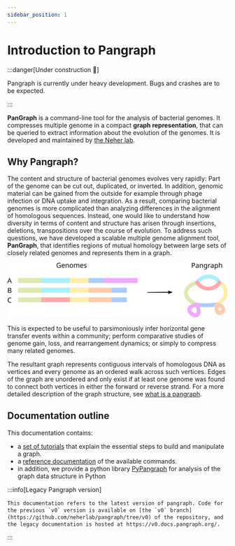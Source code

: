```yaml
---
sidebar_position: 1
---
```


# Introduction to Pangraph

:::danger[Under construction 👷]

Pangraph is currently under heavy development. Bugs and crashes are to be expected.

:::

**PanGraph** is a command-line tool for the analysis of bacterial genomes. It compresses multiple genome in a compact **graph representation**, that can be queried to extract information about the evolution of the genomes. It is developed and maintained by [the Neher lab](https://www.biozentrum.unibas.ch/about/administration/administration-a-z/overview/unit/research-group-richard-neher).

## Why Pangraph?

The content and structure of bacterial genomes evolves very rapidly:
Part of the genome can be cut out, duplicated, or inverted.
In addition, genomic material can be gained from the outside for example through phage infection or DNA uptake and integration.
As a result, comparing bacterial genomes is more complicated than analyzing differences in the alignment of homologous sequences.
Instead, one would like to understand how diversity in terms of content and structure has arisen through insertions, deletions, transpositions over the course of evolution.
To address such questions, we have developed a scalable multiple genome alignment tool, **PanGraph**, that identifies regions of mutual homology between large sets of closely related genomes and represents them in a graph.

![img](./assets/t1_main_scheme.png)

This is expected to be useful to parsimoniously infer horizontal gene transfer events within a community; perform comparative studies of genome gain, loss, and rearrangement dynamics; or simply to compress many related genomes.

The resultant graph represents contiguous intervals of homologous DNA as vertices and every genome as an ordered walk across such vertices.
Edges of the graph are unordered and only exist if at least one genome was found to connect both vertices in either the forward or reverse strand.
For a more detailed description of the graph structure, see [what is a pangraph](tutorial/t01-building-pangraph.md#what-is-a-pangraph).

## Documentation outline

This documentation contains: 
- a [set of tutorials](/category/tutorial) that explain the essential steps to build and manipulate a graph.
- a [reference documentation](/reference) of the available commands.
- in addition, we provide a python library [PyPangraph](/category/pypangraph) for analysis of the graph data structure in Python


:::info[Legacy Pangraph version]

    This documentation refers to the latest version of pangraph. Code for the previous `v0` version is available on [the `v0` branch](https://github.com/neherlab/pangraph/tree/v0) of the repository, and the legacy documentation is hosted at https://v0.docs.pangraph.org/.

:::